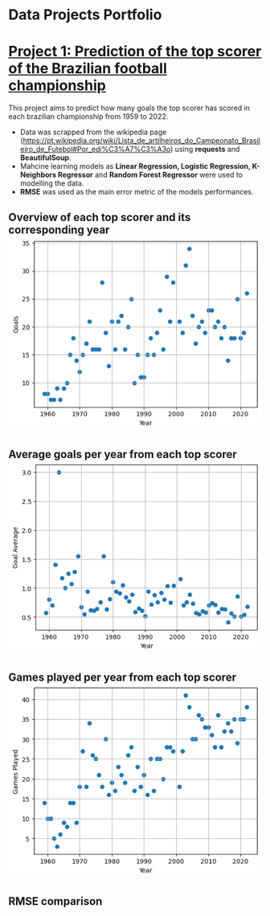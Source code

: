 # Data Projects Portfolio

# [Project 1: Prediction of the top scorer of the Brazilian football championship](https://igorcruz91.github.io/igor_portfolio/)

This project aims to predict how many goals the top scorer has scored in each brazilian championship from 1959 to 2022. 

* Data was scrapped from the wikipedia page (https://pt.wikipedia.org/wiki/Lista_de_artilheiros_do_Campeonato_Brasileiro_de_Futebol#Por_edi%C3%A7%C3%A3o) using **requests** and **BeautifulSoup**.
* Mahcine learning models as **Linear Regression, Logistic Regression, K-Neighbors Regressor** and **Random Forest Regressor** were used to modelling the data.
* **RMSE** was used as the main error metric of the models performances.

## Overview of each top scorer and its corresponding year ![](images/goals.png)

## Average goals per year from each top scorer ![](images/avg_goals.png)

## Games played per year from each top scorer ![](images/games_played.png)

## RMSE comparison ![]()
